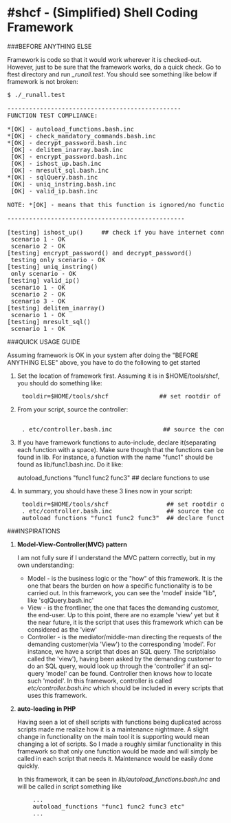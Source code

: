 #shcf - (Simplified) Shell Coding Framework
====

###BEFORE ANYTHING ELSE

Framework is code so that it would work wherever it is checked-out.
However, just to be sure that the framework works, do a quick check.
Go to ftest directory and run *_runall.test*.
You should see something like below if framework is not broken:

<pre>
$ ./_runall.test

------------------------------------------------
FUNCTION TEST COMPLIANCE:

*[OK] - autoload_functions.bash.inc
*[OK] - check_mandatory_commands.bash.inc
*[OK] - decrypt_password.bash.inc
 [OK] - delitem_inarray.bash.inc
 [OK] - encrypt_password.bash.inc
 [OK] - ishost_up.bash.inc
 [OK] - mresult_sql.bash.inc
*[OK] - sqlQuery.bash.inc
 [OK] - uniq_instring.bash.inc
 [OK] - valid_ip.bash.inc

NOTE: *[OK] - means that this function is ignored/no function tests planned for the short term

-------------------------------------------------

[testing] ishost_up()     ## check if you have internet connection. If none, this test here normally fails
 scenario 1 - OK
 scenario 2 - OK
[testing] encrypt_password() and decrypt_password()
 testing only scenario - OK
[testing] uniq_instring()
 only scenario - OK
[testing] valid_ip()
 scenario 1 - OK
 scenario 2 - OK
 scenario 3 - OK
[testing] delitem_inarray()
 scenario 1 - OK
[testing] mresult_sql()
 scenario 1 - OK
</pre>


###QUICK USAGE GUIDE

Assuming framework is OK in your system after doing the "BEFORE ANYTHING ELSE" above, you have to do the following
to get started

1. Set the location of framework first. Assuming it is in $HOME/tools/shcf, you should
   do something like:
<pre>
    tooldir=$HOME/tools/shcf              ## set rootdir of framework
</pre>
2. From your script, source the controller:
<pre> 
    . etc/controller.bash.inc              ## source the controller
</pre>
3. If you have framework functions to auto-include, declare it(separating each function
   with a space). Make sure though that the functions can be found in lib. For instance,
   a function with the name "func1" should be found as lib/func1.bash.inc. Do it like:

    autoload_functions "func1 func2 func3"  ## declare functions to use

4. In summary, you should have these 3 lines now in your script:
<pre>
    tooldir=$HOME/tools/shcf                ## set rootdir of framework
    . etc/controller.bash.inc               ## source the controller
    autoload_functions "func1 func2 func3"  ## declare functions to use
</pre>



###INSPIRATIONS

1. **Model-View-Controller(MVC) pattern**

    I am not fully sure if I understand the MVC pattern correctly, but in my own understanding:
      * Model      - is the business logic or the "how" of this framework. It is the one that bears
                     the burden on how a specific functionality is to be carried out. In this framework,
                     you can see the 'model' inside "lib", like 'sqlQuery.bash.inc'
      * View       - is the frontliner, the one that faces the demanding customer, the end-user. Up to 
                     this point, there are no example 'view' yet but it the near future, it is the script
                     that uses this framework which can be considered as the 'view'
      * Controller - is the mediator/middle-man directing the requests of the demanding customer(via 'View')
                     to the corresponding 'model'. For instance, we have a script that does an SQL query.
                     The script(also called the 'view'), having been asked by the demanding customer to do
                     an SQL query, would look up through the 'controller' if an sql-query 'model' can be found.
                     Controller then knows how to locate such 'model'. In this framework, controller is called
                     *etc/controller.bash.inc* which should be included in every scripts that uses this framework.
                     
2. **auto-loading in PHP**

    Having seen a lot of shell scripts with functions being duplicated across scripts made me realize how
    it is a maintenance nightmare. A slight change in functionality on the main tool it is supporting would 
    mean changing a lot of scripts. So I made a roughly similar functionality in  this framework so that 
    only one function would be made and will simply be called in each script that needs it. Maintenance would 
    be easily done quickly.

    In this framework, it can be seen in *lib/autoload_functions.bash.inc* and will be called in script something
    like 
<pre>
       ...
       autoload_functions "func1 func2 func3 etc"
       ...
</pre>
